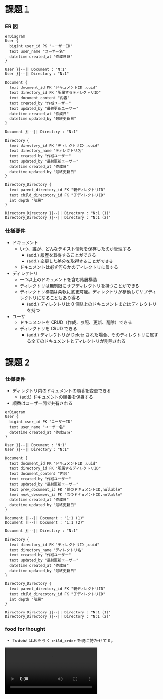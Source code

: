 # 課題１

### ER 図

```mermaid
erDiagram
User {
  bigint user_id PK "ユーザーID"
  text user_name "ユーザー名"
  datetime created_at "作成日時"
}

User }|--|| Document : "N:1"
User }|--|| Directory : "N:1"

Document {
  text document_id PK "ドキュメントID ,uuid"
  text directory_id FK "所属するディレクトリID"
  text document_content "内容"
  text created_by "作成ユーザー"
  text updated_by "最終更新ユーザー"
  datetime created_at "作成日"
  datetime updated_by "最終更新日"
}

Document }|--|| Directory : "N:1"

Directory {
  text directory_id PK "ディレクトリID ,uuid"
  text directory_name "ディレクトリ名"
  text created_by "作成ユーザー"
  text updated_by "最終更新ユーザー"
  datetime created_at "作成日"
  datetime updated_by "最終更新日"
}

Directory_Directory {
  text parent_directory_id FK "親ディレクトリID"
  text child_direcotory_id FK "子ディレクトリID"
  int depth "階層"
}

Directory_Directory }|--|| Directory : "N:1 (1)"
Directory_Directory }|--|| Directory : "N:1 (2)"

```

### 仕様要件

- ドキュメント
  - いつ、誰が、どんなテキスト情報を保存したのか管理する
    - (add.) 履歴を取得することができる
    - (add.) 変更した差分を取得することができる
  - ドキュメントは必ず何らかのディレクトリに属する
- ディレクトリ
  - 一つ以上のドキュメントを含む階層構造
  - ディレクトリは無制限にサブディレクトリを持つことができる
  - ディレクトリ構造は柔軟に変更可能。ディレクトリが移動してサブディレクトリになることもあり得る
    - (add.) ディレクトリは 0 個以上のドキュメントまたはディレクトリを持つ
- ユーザ
  - ドキュメントを CRUD（作成、参照、更新、削除）できる
  - ディレクトリを CRUD できる
    - (add.) ディレクトリが Delete された場合、そのディレクトリに属する全てのドキュメントとディレクトリが削除される

# 課題 2

### 仕様要件

- ディレクトリ内のドキュメントの順番を変更できる
  - (add.) ドキュメントの順番を保持する
- 順番はユーザー間で共有される

```mermaid
erDiagram
User {
  bigint user_id PK "ユーザーID"
  text user_name "ユーザー名"
  datetime created_at "作成日時"
}

User }|--|| Document : "N:1"
User }|--|| Directory : "N:1"

Document {
  text document_id PK "ドキュメントID ,uuid"
  text directory_id FK "所属するディレクトリID"
  text document_content "内容"
  text created_by "作成ユーザー"
  text updated_by "最終更新ユーザー"
  text prev_document_id FK "前のドキュメントID,nullable"
  text next_document_id FK "次のドキュメントID,nullable"
  datetime created_at "作成日"
  datetime updated_by "最終更新日"
}

Document ||--|| Document : "1:1 (1)"
Document ||--|| Document : "1:1 (2)"

Document }|--|| Directory : "N:1"

Directory {
  text directory_id PK "ディレクトリID ,uuid"
  text directory_name "ディレクトリ名"
  text created_by "作成ユーザー"
  text updated_by "最終更新ユーザー"
  datetime created_at "作成日"
  datetime updated_by "最終更新日"
}

Directory_Directory {
  text parent_directory_id FK "親ディレクトリID"
  text child_direcotory_id FK "子ディレクトリID"
  int depth "階層"
}

Directory_Directory }|--|| Directory : "N:1 (1)"
Directory_Directory }|--|| Directory : "N:1 (2)"

```

### food for thought

- Todoist はおそらく `child_order` を親に持たせてる。

![](https://s3.us-west-2.amazonaws.com/secure.notion-static.com/386b66ec-2d80-4479-9c4c-69624c9d65c0/todoist-food-for-thought.mp4?X-Amz-Algorithm=AWS4-HMAC-SHA256&X-Amz-Content-Sha256=UNSIGNED-PAYLOAD&X-Amz-Credential=AKIAT73L2G45EIPT3X45%2F20220908%2Fus-west-2%2Fs3%2Faws4_request&X-Amz-Date=20220908T054123Z&X-Amz-Expires=86400&X-Amz-Signature=afe90d6ff0d01552b53a38e077ae13ab12c2151fba6248e37240ab42dcc9974e&X-Amz-SignedHeaders=host&response-content-disposition=filename%20%3D%22todoist-food-for-thought.mp4%22&x-id=GetObject)
